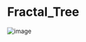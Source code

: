 # Fractal_Tree

![image](https://user-images.githubusercontent.com/22915742/200681702-befe2f0a-e9cb-443e-bf8b-88602070bbfd.png)

